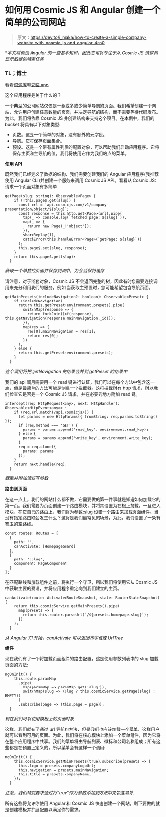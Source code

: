 # 如何用 Cosmic JS 和 Angular 创建一个简单的公司网站

> 原文：<https://dev.to/i_maka/how-to-create-a-simple-company-website-with-cosmic-js-and-angular-4eh0>

**本文将假设 Angular 的一些基本知识，因此它可以专注于从 Cosmic JS 请求和显示数据的特定任务*

### **TL；博士**

看看[资源库](https://github.com/cosmicjs/angular-company-website)和[安装 app](https://cosmicjs.com/apps/angular-company-website)

这个应用程序是关于什么的？

一个典型的公司网站仅仅是一组或多或少简单导航的页面。我们希望创建一个网站，允许用户创建任意数量的页面，并决定导航的结构，而不需要等待代码发布。为此，我们将依靠 Cosmic JS 并创建结构来支持这个项目。在本例中，我们的 bucket 将具有以下对象类型:

*   页数。这是一个简单的对象，没有额外的元字段。
*   导航。它将保存页面集合。
*   预设。这是一个带有属性列表的配置对象，可以帮助我们启动应用程序。它将保存主页和主导航的值，我们将使用它作为我们站点的菜单。

**使用 API**

既然我们已经定义了数据的结构，我们需要创建我们的 Angular 应用程序(我推荐使用 Angular CLI)并创建一个服务来调用 Cosmic JS API。看看从 Cosmic JS:
请求一个页面对象有多简单

```
getPage(slug: string): Observable<Page> {
    if (!this.page$.get(slug)) {
      const url = `api.cosmicjs.com/v1/company-presentation/object/${slug}`;
      const response = this.http.get<Page>(url).pipe(
        tap(_ => console.log(`fetched page: ${slug}`)),
        map(_ => {
          return new Page(_['object']);
        }),
        shareReplay(1),
        catchError(this.handleError<Page>(`getPage: ${slug}`))
      );
      this.page$.set(slug, response);
    }
    return this.page$.get(slug);
  } 
```

*获取一个单独的页面并保存到流中，为会话保持缓存*

请注意，对于嵌套对象，Cosmic JS 不会返回完整的树，因此有时您需要连接调用来充分利用我们的服务，例如:当获取主预置时，您可能希望包含导航页面。

```
getMainPresets(includeNavigation?: boolean): Observable<Preset> {
    if (includeNavigation) {
      return this.getPreset(environment.presets).pipe(
        switchMap(response => {
          return forkJoin([of(response), this.getNavigation(response.mainNavigation._id)]);
        }),
        map(res => {
          res[0].mainNavigation = res[1];
          return res[0];
        })
      );
    } else {
      return this.getPreset(environment.presets);
    }
  } 
```

*这个调用将把 getNavigation 的结果合并到 getPreset 的结果中*

我们的 api 调用需要用一个 read 键进行认证，我们可以在每个方法中包含这一点，但是最简单的方法可能是创建一个拦截器。这将拦截所有 http 请求，所以我们检查它是否是一个 Cosmic JS 请求，并在必要的地方附加 read 键。

```
intercept(req: HttpRequest<any>, next: HttpHandler): Observable<HttpEvent<any>> {
    if (req.url.match(/api.cosmicjs/)) {
      let params = new HttpParams({ fromString: req.params.toString() });
      if (req.method === 'GET') {
        params = params.append('read_key', environment.read_key);
      } else {
        params = params.append('write_key', environment.write_key);
      }
      req = req.clone({
        params: params
      });
    }
    return next.handle(req);
  } 
```

*截取并附加读或写参数*

**路由到页面**

在这一点上，我们的网站什么都不做，它需要做的第一件事就是知道如何加载它的第一页。我们需要为页面创建一个路由模块，并将其设置为在根上加载。一旦进入模块，在它自己的路由上，我们将为参数:slug 设置一个路由来加载页面组件。当没有指定路由时会发生什么？这将是我们最常见的场景，为此，我们设置了一条有警卫的空路线。

```
const routes: Routes = [
  {
    path: '',
    canActivate: [HomepageGuard]
  },
  {
    path: ':slug',
    component: PageComponent
  }
]; 
```

在匹配路线和加载组件之前，将执行一个守卫，所以我们将使用它从 Cosmic JS 中获取主要的预设，并将应用程序重定向到我们建立的主页。

```
canActivate(route: ActivatedRouteSnapshot, state: RouterStateSnapshot) {
    return this.cosmicService.getMainPresets().pipe(
      map(presets => {
        return this.router.parseUrl(`/${presets.homepage.slug}`);
      })
    );
  } 
```

*从 Angular 7.1 开始，canActivate 可以返回布尔值或 UrlTree*

**组件**

现在我们有了一个将加载页面组件的路由配置，这是使用参数列表中的 slug 加载页面的方法:

```
ngOnInit() {
    this.route.paramMap
      .pipe(
        map(paramMap => paramMap.get('slug')),
        switchMap(slug => (slug ? this.cosmicService.getPage(slug) : EMPTY))
      )
      .subscribe(page => (this.page = page));
  } 
```

*现在我们可以使用模板上的页面对象*

这样，我们就有了通过 url 导航的方法，但是我们也应该加载一个菜单，这样用户就可以看到可用的页面。为此，我们将在核心模块上添加一个菜单组件，因为它将在整个应用程序中共享。我们的菜单将由导航列表、徽标和公司名称组成；所有这些都是在预置上定义的，所以菜单会有这样一个调用:

```
ngOnInit() {
    this.cosmicService.getMainPresets(true).subscribe(presets => {
      this.logo = presets.companyLogoUrl;
      this.navigation = presets.mainNavigation;
      this.title = presets.companyName;
    });
  } 
```

*注意，我们特别要求通过将“true”作为参数添加到方法*中来包含导航

所有这些将允许你使用 Angular 和 Cosmic JS 快速创建一个网站，剩下要做的就是创建模板并扩展配置以满足你的需求。